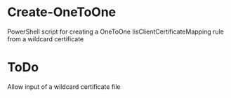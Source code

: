 # Create-OneToOne
PowerShell script for creating a OneToOne IisClientCertificateMapping rule from a wildcard certificate

# ToDo
Allow input of a wildcard certificate file
